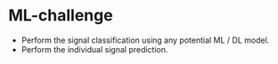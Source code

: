 # ML-challenge
- Perform the signal classification using any potential ML / DL model. 
- Perform the individual signal prediction.

